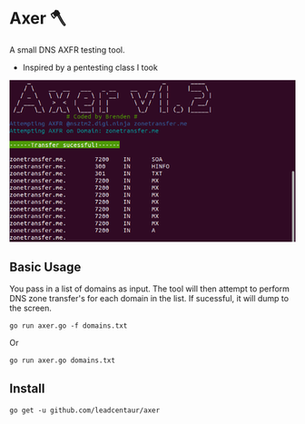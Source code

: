 # Axer 🪓 
A small DNS AXFR testing tool.
* Inspired by a pentesting class I took

<p align="center">
  <img src="https://github.com/leadcentaur/axer/blob/5c1bd7dc3e19d2f5d84bb8f1d605a420df58bc70/banner.png">
</p>

## Basic Usage
You pass in a list of domains as input. The tool will then attempt to perform DNS zone transfer's for each domain in the list.
If sucessful, it will dump to the screen.


```shell
go run axer.go -f domains.txt
```

Or

```shell
go run axer.go domains.txt
```
## Install

```shell
go get -u github.com/leadcentaur/axer
```

